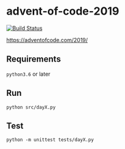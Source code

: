 # advent-of-code-2019

[![Build Status](https://travis-ci.org/sylvainmetayer/advent-of-code-2019.svg?branch=master)](https://travis-ci.org/sylvainmetayer/advent-of-code-2019)

https://adventofcode.com/2019/

## Requirements

`python3.6` or later

## Run

`python src/dayX.py`

## Test

`python -m unittest tests/dayX.py`